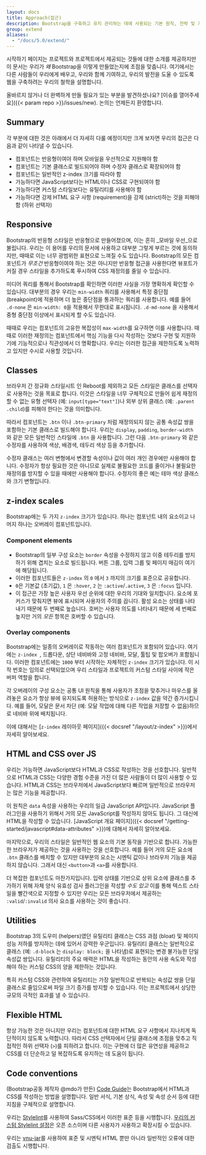 ```yaml
---
layout: docs
title: Approach(접근)
description: Bootstrap을 구축하고 유지 관리하는 데에 사용되는 기본 원칙, 전략 및 기술에 대해 알아본 다음 직접 커스터마이징하고 확장해보세요.
group: extend
aliases:
  - "/docs/5.0/extend/"
---
```


시작하기 페이지는 프로젝트와 프로젝트에서 제공되는 것들에 대한 소개를 제공하지만 이 문서는 우리가 _왜_ Bootstrap을 이렇게 만들었는지에 초점을 맞춥니다. 여기에서는 다른 사람들이 우리에게 배우고, 우리와 함께 기여하고, 우리의 발전을 도울 수 있도록 웹을 구축하려는 우리의 철학을 설명합니다.

올바르지 않거나 더 완벽하게 만들 필요가 있는 부분을 발견하셨나요? [이슈를 열어주세요]({{< param repo >}}/issues/new). 논의는 언제든지 환영합니다.

## Summary

각 부분에 대한 것은 아래에서 더 자세히 다룰 예정이지만 크게 보자면 우리의 접근은 다음과 같이 나타낼 수 있습니다.

- 컴포넌트는 반응형이여야 하며 모바일을 우선적으로 지원해야 함
- 컴포넌트는 기본 클래스로 빌드되어야 하며 수정자 클래스로 확장되어야 함
- 컴포넌트는 일반적인 z-index 크기를 따라야 함
- 가능하다면 JavaScript보다는 HTML이나 CSS로 구현되여야 함
- 가능하다면 커스텀 스타일보다는 유틸리티를 사용해야 함
- 가능하다면 강제 HTML 요구 사항 (requirement)을 강제 (strict)하는 것을 피해야 함 (하위 선택자)

## Responsive

Bootstrap의 반응형 스타일은 반응형으로 만들어졌으며, 이는 흔히 _모바일 우선_으로 불립니다. 우리는 이 용어를 우리의 문서에 사용하고 대부분 그렇게 부르는 것에 동의하지만, 때때로 이는 너무 광범위한 표현으로 느껴질 수도 있습니다. Bootstrap의 모든 컴포넌트가 _무조건_ 반응형이여야 하는 것은 아니지만 반응형 접근을 사용한다면 뷰포트가 커질 경우 스타일을 추가하도록 푸시하여 CSS 재정의를 줄일 수 있습니다.

미디어 쿼리를 통해서 Bootstrap를 확인하면 이러한 사실을 가장 명확하게 확인할 수 있습니다. 대부분의 경우 우리는 `min-width` 쿼리를 사용해서 특정 중단점 (breakpoint)에 적용하며 더 높은 중단점을 통과하는 쿼리를 사용합니다. 예를 들어 `.d-none` 은 `min-width: 0`을 적용해서 무한대로 표시됩니다. `.d-md-none` 을 사용해서 중형 중단점 이상에서 표시되게 할 수도 있습니다.

때때로 우리는 컴포넌트의 고유한 복잡성이 `max-width`를 요구하면 이를 사용합니다. 때때로 이러한 재정의는 컴포넌트에서 핵심 기능을 다시 작성하는 것보다 구현 및 지원하기에 기능적으로나 직관성에서 더 명확합니다. 우리는 이러한 접근을 제한하도록 노력하고 있지만 수시로 사용할 것입니다.

## Classes

브라우저 간 정규화 스타일시트 인 Reboot를 제외하고 모든 스타일은 클래스를 선택자로 사용하는 것을 목표로 합니다. 이것은 스타일을 너무 구체적으로 만들어 쉽게 재정의할 수 없는 유형 선택자 (예: `input[type="text"]`)나 외부 상위 클래스 (예: `.parent .child`)를 피해야 한다는 것을 의미합니다.

따라서 컴포넌트는 `.btn` 이나 `.btn-primary` 처럼 재정의되지 않는 공통 속성값 쌍을 포함하는 기본 클래스로 빌드해야 합니다. 우리는 `display`, `padding`, `border-width` 와 같은 모든 일반적인 스타일에 `.btn` 을 사용합니다. 그런 다음 `.btn-primary` 와 같은 수정자를 사용하여 색상, 배경색, 테두리 색상 등을 추가합니다.

수정자 클래스는 여러 변형에서 변경할 속성이나 값이 여러 개인 경우에만 사용해야 합니다. 수정자가 항상 필요한 것은 아니므로 실제로 불필요한 코드를 줄이거나 불필요한 재정의를 방지할 수 있을 때에만 사용해야 합니다. 수정자의 좋은 예는 테마 색상 클래스와 크기 변형입니다.

## z-index scales

Bootstrap에는 두 가지 `z-index` 크기가 있습니다. 하나는 컴포넌트 내의 요소이고 나머지 하나는 오버레이 컴포넌트입니다.

### Component elements

- Bootstrap의 일부 구성 요소는 `border` 속성을 수정하지 않고 이중 테두리를 방지하기 위해 겹치는 요소로 빌드됩니다. 버튼 그룹, 입력 그룹 및 페이지 매김이 여기에 해당됩니다.
- 이러한 컴포넌트들은  `z-index` 의  `0` 에서 `3` 까지의 크기를 표준으로 공유합니다.
- `0`은 기본값 (초기값), `1` 은 `:hover`, `2` 는 `:active`/`.active`, `3` 은 `:focus` 입니다.
- 이 접근은 가장 높은 사용자 우선 순위에 대한 우리의 기대와 일치합니다. 요소에 포커스가 맞춰지면 뷰에 표시되며 사용자의 주의를 끕니다. 활성 요소는 상태를 나타내기 때문에 두 번째로 높습니다. 호버는 사용자 의도를 나타내기 때문에 세 번째로 높지만 거의 _모든_ 항목은 호버할 수 있습니다.

### Overlay components

Bootstrap에는 일종의 오버레이로 작동하는 여러 컴포넌트가 포함되어 있습니다. 여기에는 `z-index `, 드롭다운, 상단 네비바와 고정 네비바, 모달, 툴팁 및 팝오버가 포함됩니다. 이러한 컴포넌트에는 `1000` 부터 시작하는 자체적인 `z-index` 크기가 있습니다. 이 시작 번호는 임의로 선택되었으며 우리 스타일과 프로젝트의 커스텀 스타일 사이에 작은 버퍼 역할을 합니다.

각 오버레이의 구성 요소는 공통 UI 원칙을 통해 사용자가 초점을 맞추거나 마우스를 올려놓은 요소가 항상 뷰에 유지되도록 허용하는 방식으로 `z-index` 값을 약간 증가시킵니다. 예를 들어, 모달은 문서 차단 (예: 모달 작업에 대해 다른 작업을 저장할 수 없음)하므로 네비바 위에 배치됩니다.

이에 대해서는 [`z-index` 레이아웃 페이지]({{< docsref "/layout/z-index" >}})에서 자세히 알아보세요.

## HTML and CSS over JS

우리는 가능하면 JavaScript보다 HTML과 CSS로 작성하는 것을 선호합니다. 일반적으로 HTML과 CSS는 다양한 경험 수준을 가진 더 많은 사람들이 더 많이 사용할 수 있습니다. HTML과 CSS는 브라우저에서 JavaScript보다 빠르며 일반적으로 브라우저는 많은 기능을 제공합니다.

이 원칙은 `data` 속성을 사용하는 우리의 일급 JavaScript API입니다. JavaScript 플러그인을 사용하기 위해서 거의 모든 JavaScript를 작성하지 않아도 됩니다. 그 대신에 HTML을 작성할 수 있습니다. [JavaScript 개요 페이지]({{< docsref "/getting-started/javascript#data-attributes" >}})에 대해서 자세히 알아보세요.

마지막으로, 우리의 스타일은 일반적인 웹 요소의 기본 동작을 기반으로 합니다. 가능한 한 브라우저가 제공하는 것을 사용하는 것을 선호합니다. 예를 들어 거의 모든 요소에 `.btn` 클래스를 배치할 수 있지만 대부분의 요소는 시멘틱 값이나 브라우저 기능을 제공하지 않습니다. 그래서 대신 `<button>`과 `<a>`를 사용합니다.

더 복잡한 컴포넌트도 마찬가지입니다. 입력 상태를 기반으로 상위 요소에 클래스를 추가하기 위해 자체 양식 유효성 검사 플러그인을 작성할 *수도 있고* 이를 통해 텍스트 스타일을 빨간색으로 지정할 수 있지만 우리는 모든 브라우저에서 제공하는 `:valid`/`:invalid` 의사 요소를 사용하는 것이 좋습니다.

## Utilities

Bootstrap 3의 도우미 (helpers)였던 유틸리티 클래스는 CSS 과점 (bloat) 및 페이지 성능 저하를 방지하는 데에 있어서 강력한 우군입니다. 유틸리티 클래스는 일반적으로 클래스 (예: `.d-block` 는 `display: block;` 을 나타냄)로 표현되는 변경 불가능한 단일 속성값 쌍입니다. 유틸리티의 주요 매력은 HTML을 작성하는 동안의 사용 속도와 작성해야 하는 커스텀 CSS의 양을 제한하는 것입니다.

특히 커스텀 CSS와 관련하여 유틸리티는 가장 일반적으로 반복되는 속성값 쌍을 단일 클래스로 줄임으로써 파일 크기 증가를 방지할 수 있습니다. 이는 프로젝트에서 상당한 규모의 극적인 효과를 낼 수 있습니다.

## Flexible HTML

항상 가능한 것은 아니지만 우리는 컴포넌트에 대한 HTML 요구 사항에서 지나치게 독단적이지 않도록 노력합니다. 따라서 CSS 선택자에서 단일 클래스에 초점을 맞추고 직접적인 하위 선택자 (`>`)를 피하려고 합니다. 이는 구현에 더 많은 유연성을 제공하고 CSS를 더 단순하고 덜 복잡하도록 유지하는 데 도움이 됩니다.

## Code conventions

 (Bootstrap공동 제작자 @mdo가 만든) [Code Guide](https://codeguide.co/)는 Bootstrap에서 HTML과 CSS를 작성하는 방법을 설명합니다. 일반 서식, 기본 상식, 속성 및 속성 순서 등에 대한 지침을 구체적으로 설명합니다.

우리는 [Stylelint](https://stylelint.io/)를 사용하여 Sass/CSS에서 이러한 표준 등을 시행합니다. [우리의 커스텀 Stylelint 설정](https://github.com/twbs/stylelint-config-twbs-bootstrap)은 오픈 소스이며 다른 사용자가 사용하고 확장시킬 수 있습니다.

우리는 [vnu-jar](https://www.npmjs.com/package/vnu-jar)를 사용하여 표준 및 시멘틱 HTML 뿐만 아니라 일반적인 오류에 대한 검출도 시행합니다.
